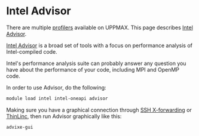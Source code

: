# Intel Advisor

There are multiple [profilers](profilers.md)
available on UPPMAX.
This page describes [Intel Advisor](intel_advisor.md).

[Intel Advisor](intel_advisor.md) is a broad set of tools 
with a focus on performance analysis
of Intel-compiled code.

Intel's performance analysis suite can probably answer 
any question you have about the performance of your code, 
including MPI and OpenMP code.

In order to use Advisor, do the following:

```bash
module load intel intel-oneapi advisor
```

Making sure you have a graphical connection 
through [SSH X-forwarding](ssh_x_forwarding.md) or [ThinLinc](thinlinc.md), 
then run Advisor graphically like this:

```bash
advixe-gui
```
